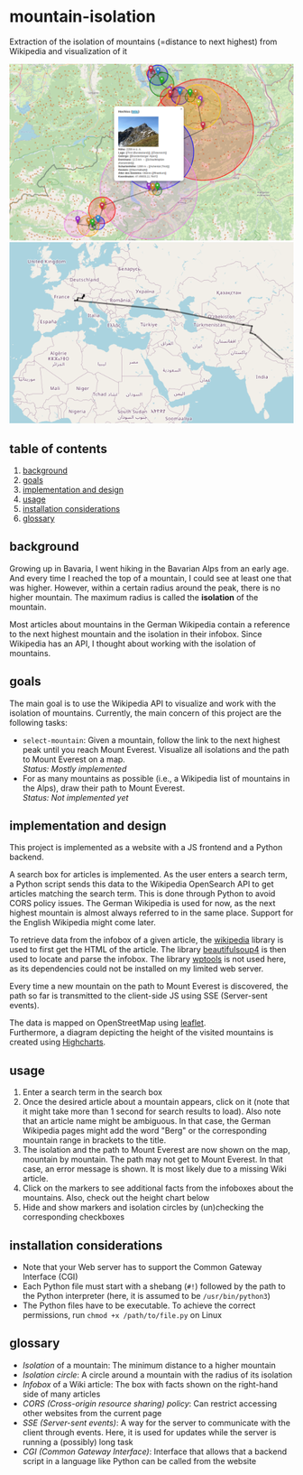 # mountain-isolation
Extraction of the isolation of mountains (=distance to next highest) from Wikipedia and visualization of it

<img src="iso_circles_example.png" alt="Isolation circles on the map" title="Isolation circles on the map" width="700px">
<img src="everest_path_example.png" alt="Path to Mount Everest" title="Path to Mount Everest" width="700px">

## table of contents
1. [background](#background)
2. [goals](#goals)
3. [implementation and design](#implementation-and-design)
4. [usage](#usage)
5. [installation considerations](#installation-considerations)
6. [glossary](#glossary)

## background
Growing up in Bavaria, I went hiking in the Bavarian Alps from an early age.
And every time I reached the top of a mountain, I could see at least one that was higher.
However, within a certain radius around the peak, there is no higher mountain.
The maximum radius is called the **isolation** of the mountain.

Most articles about mountains in the German Wikipedia contain a reference to the next highest mountain and the isolation in their infobox.
Since Wikipedia has an API, I thought about working with the isolation of mountains.

## goals
The main goal is to use the Wikipedia API to visualize and work with the isolation of mountains.
Currently, the main concern of this project are the following tasks:
- `select-mountain`: Given a mountain, follow the link to the next highest peak until you reach Mount Everest. Visualize all isolations and the path to Mount Everest on a map.\
*Status: Mostly implemented*
- For as many mountains as possible (i.e., a Wikipedia list of mountains in the Alps), draw their path to Mount Everest.\
*Status: Not implemented yet*

## implementation and design
This project is implemented as a website with a JS frontend and a Python backend.

A search box for articles is implemented.
As the user enters a search term, a Python script sends this data to the Wikipedia OpenSearch API to get articles matching the search term.
This is done through Python to avoid CORS policy issues.
The German Wikipedia is used for now, as the next highest mountain is almost always referred to in the same place.
Support for the English Wikipedia might come later.

To retrieve data from the infobox of a given article, the [wikipedia](https://pypi.org/project/wikipedia/) library is used to first get the HTML of the article. The library [beautifulsoup4](https://pypi.org/project/beautifulsoup4/) is then used to locate and parse the infobox. The library [wptools](https://pypi.org/project/wptools/) is not used here, as its dependencies could not be installed on my limited web server.

Every time a new mountain on the path to Mount Everest is discovered, the path so far is transmitted to the client-side JS using SSE (Server-sent events).

The data is mapped on OpenStreetMap using [leaflet](https://leafletjs.com/).\
Furthermore, a diagram depicting the height of the visited mountains is created using [Highcharts](https://www.highcharts.com/).

## usage
1. Enter a search term in the search box
2. Once the desired article about a mountain appears, click on it (note that it might take more than 1 second for search results to load). Also note that an article name might be ambiguous. In that case, the German Wikipedia pages might add the word "Berg" or the corresponding mountain range in brackets to the title.
3. The isolation and the path to Mount Everest are now shown on the map, mountain by mountain. The path may not get to Mount Everest. In that case, an error message is shown. It is most likely due to a missing Wiki article.
4. Click on the markers to see additional facts from the infoboxes about the mountains. Also, check out the height chart below
5. Hide and show markers and isolation circles by (un)checking the corresponding checkboxes

## installation considerations
- Note that your Web server has to support the Common Gateway Interface (CGI)
- Each Python file must start with a shebang (`#!`) followed by the path to the Python interpreter (here, it is assumed to be `/usr/bin/python3`)
- The Python files have to be executable. To achieve the correct permissions, run `chmod +x /path/to/file.py` on Linux

## glossary
- *Isolation* of a mountain: The minimum distance to a higher mountain
- *Isolation circle*: A circle around a mountain with the radius of its isolation
- *Infobox* of a Wiki article: The box with facts shown on the right-hand side of many articles
- *CORS (Cross-origin resource sharing) policy*: Can restrict accessing other websites from the current page
- *SSE (Server-sent events)*: A way for the server to communicate with the client through events. Here, it is used for updates while the server is running a (possibly) long task
- *CGI (Common Gateway Interface)*: Interface that allows that a backend script in a language like Python can be called from the website
